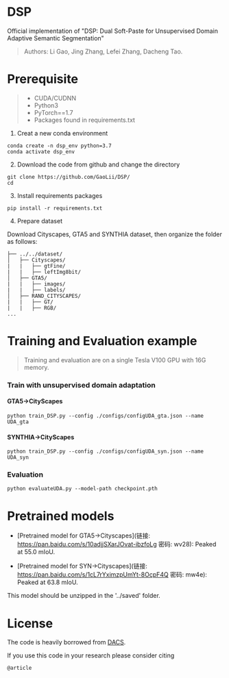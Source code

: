 # DSP
Official implementation of "DSP: Dual Soft-Paste for Unsupervised Domain Adaptive Semantic Segmentation"

> Authors: Li Gao, Jing Zhang, Lefei Zhang, Dacheng Tao.

# Prerequisite

> - CUDA/CUDNN
> - Python3
> - PyTorch==1.7
> - Packages found in requirements.txt
1. Creat a new conda environment
```
conda create -n dsp_env python=3.7
conda activate dsp_env
```
2. Download the code from github and change the directory

```
git clone https://github.com/GaoLii/DSP/
cd 
```
3. Install requirements packages

```
pip install -r requirements.txt
```
4. Prepare dataset

Download Cityscapes, GTA5 and SYNTHIA dataset, then organize the folder as follows:

```
├── ../../dataset/
│   ├── Cityscapes/     
|   |   ├── gtFine/
|   |   ├── leftImg8bit/
│   ├── GTA5/
|   |   ├── images/
|   |   ├── labels/
│   ├── RAND_CITYSCAPES/ 
|   |   ├── GT/
|   |   ├── RGB/
...
```



# Training and Evaluation example

> Training and evaluation are on a single Tesla V100 GPU with 16G memory.

### Train with unsupervised domain adaptation 

#### GTA5->CityScapes 
```
python train_DSP.py --config ./configs/configUDA_gta.json --name UDA_gta
```
#### SYNTHIA->CityScapes
```
python train_DSP.py --config ./configs/configUDA_syn.json --name UDA_syn
```
### Evaluation 

```
python evaluateUDA.py --model-path checkpoint.pth
```


# Pretrained models
- [Pretrained model for GTA5->Cityscapes](链接: https://pan.baidu.com/s/10adjjSXarJOvat-ibzfoLg  密码: wv28): Peaked at 55.0 mIoU.

- [Pretrained model for SYN->Cityscapes](链接: https://pan.baidu.com/s/1cL7rYximzpUmYt-8OcpF4Q  密码: mw4e): Peaked at 63.8 mIoU.

This model should be unzipped in the '../saved' folder.

# License

The code is heavily borrowed from [DACS](https://github.com/vikolss/DACS).

If you use this code in your research please consider citing

```
@article    
```

